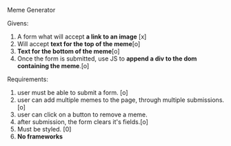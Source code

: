 Meme Generator

Givens:
1. A form what will accept **a link to an image** [x]
1. Will accept **text for the top of the meme**[o]
1. **Text for the bottom of the meme**[o]
1. Once the form is submitted, use JS to **append a div to the dom containing the meme**.[o]

Requirements:
1. user must be able to submit a form. [o]
1. user can add multiple memes to the page, through multiple submissions.[o]
1. user can click on a button to remove a meme.
1. after submission, the form clears it's fields.[o]
1. Must be styled. [0]
1. **No frameworks**